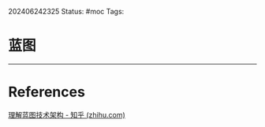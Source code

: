 202406242325
Status: #moc
Tags:
# 蓝图

---
# References
[理解蓝图技术架构 - 知乎 (zhihu.com)](https://zhuanlan.zhihu.com/p/92268112)
